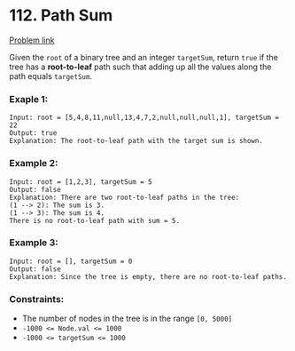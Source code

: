 # 112. Path Sum

[Problem link](https://leetcode.com/problems/path-sum/description/)

Given the ``root`` of a binary tree and an integer ``targetSum``, return ``true`` if the tree has a **root-to-leaf** path such that adding up all the values along the path equals ``targetSum``.

### Exaple 1:
```
Input: root = [5,4,8,11,null,13,4,7,2,null,null,null,1], targetSum = 22
Output: true
Explanation: The root-to-leaf path with the target sum is shown.
```

### Example 2:
```
Input: root = [1,2,3], targetSum = 5
Output: false
Explanation: There are two root-to-leaf paths in the tree:
(1 --> 2): The sum is 3.
(1 --> 3): The sum is 4.
There is no root-to-leaf path with sum = 5.
```

### Example 3:
```
Input: root = [], targetSum = 0
Output: false
Explanation: Since the tree is empty, there are no root-to-leaf paths.
```

### Constraints:
- The number of nodes in the tree is in the range `[0, 5000]`
- `-1000 <= Node.val <= 1000`
- `-1000 <= targetSum <= 1000`